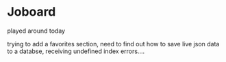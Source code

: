 # Joboard

played around today

trying to add a favorites section, need to find out how to save live json data to a databse, receiving undefined index errors....
